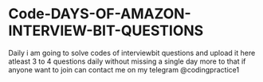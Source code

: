 # Code-DAYS-OF-AMAZON-INTERVIEW-BIT-QUESTIONS
Daily i am going to solve codes of interviewbit questions and upload it here atleast 3 to 4 questions daily without missing a single day 
more to that if anyone want to join can contact me on my telegram @codingpractice1
